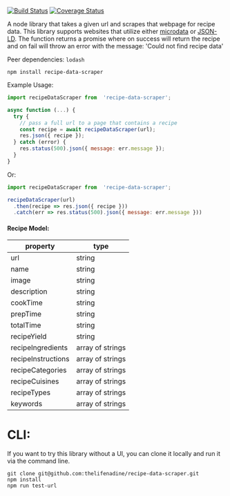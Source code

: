 [![Build Status](https://travis-ci.com/thelifenadine/recipe-data-scraper.svg?token=zksFH4xCnprxMjskVPuR&branch=master)](https://travis-ci.com/thelifenadine/recipe-data-scraper) [![Coverage Status](https://coveralls.io/repos/github/thelifenadine/recipe-data-scraper/badge.svg?branch=master)](https://coveralls.io/github/thelifenadine/recipe-data-scraper?branch=master)


A node library that takes a given url and scrapes that webpage for recipe data. This library supports websites that utilize either [microdata](https://schema.org/Recipe) or [JSON-LD](https://developers.google.com/search/docs/data-types/recipe). The function returns a promise where on success will return the recipe and on fail will throw an error with the message: 'Could not find recipe data'

Peer dependencies: `lodash`

```
npm install recipe-data-scraper
```

Example Usage:
```javascript
import recipeDataScraper from  'recipe-data-scraper';

async function (...) {
  try {
    // pass a full url to a page that contains a recipe
    const recipe = await recipeDataScraper(url);
    res.json({ recipe });
  } catch (error) {
    res.status(500).json({ message: err.message });
  }
}

```

Or:

```javascript
import recipeDataScraper from  'recipe-data-scraper';

recipeDataScraper(url)
  .then(recipe => res.json({ recipe }))
  .catch(err => res.status(500).json({ message: err.message }))
```


#### Recipe Model:
| property | type |
| ----------- | ----------- |
| url | string |
| name | string |
| image | string |
| description | string |
| cookTime | string |
| prepTime | string |
| totalTime | string |
| recipeYield | string |
| recipeIngredients | array of strings |
| recipeInstructions | array of strings |
| recipeCategories | array of strings |
| recipeCuisines | array of strings |
| recipeTypes | array of strings |
| keywords | array of strings |


# CLI:
If you want to try this library without a UI, you can clone it locally and run it via the command line.

```
git clone git@github.com:thelifenadine/recipe-data-scraper.git
npm install
npm run test-url
```
